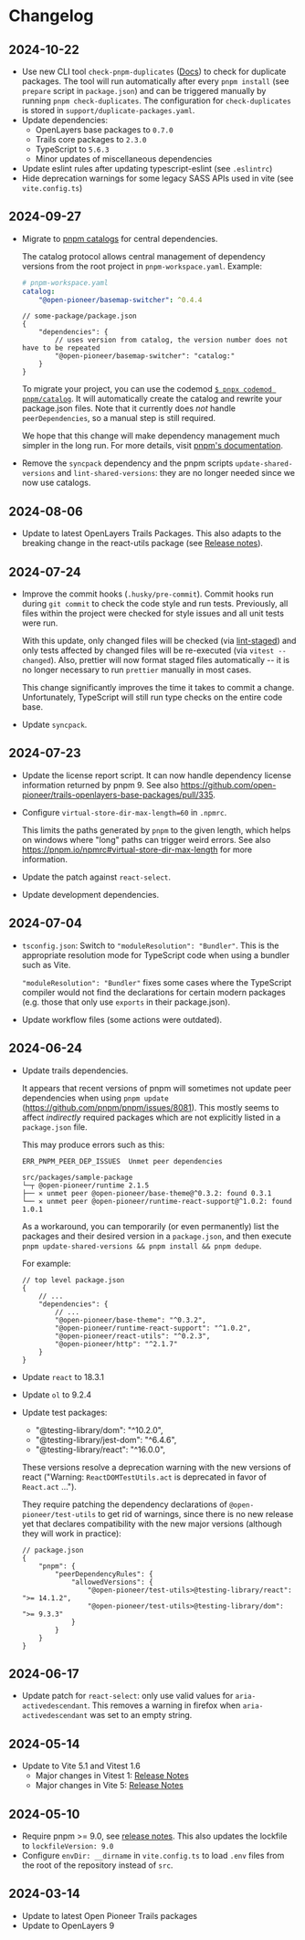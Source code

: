 # Changelog

## 2024-10-22

-   Use new CLI tool `check-pnpm-duplicates` ([Docs](https://www.npmjs.com/package/@open-pioneer/check-pnpm-duplicates)) to check for duplicate packages.
    The tool will run automatically after every `pnpm install` (see `prepare` script in `package.json`) and can be triggered manually by running `pnpm check-duplicates`.
    The configuration for `check-duplicates` is stored in `support/duplicate-packages.yaml`.
-   Update dependencies:
    -   OpenLayers base packages to `0.7.0`
    -   Trails core packages to `2.3.0`
    -   TypeScript to `5.6.3`
    -   Minor updates of miscellaneous dependencies
-   Update eslint rules after updating typescript-eslint (see `.eslintrc`)
-   Hide deprecation warnings for some legacy SASS APIs used in vite (see `vite.config.ts`)

## 2024-09-27

-   Migrate to [pnpm catalogs](https://pnpm.io/catalogs) for central dependencies.

    The catalog protocol allows central management of dependency versions from the root project in `pnpm-workspace.yaml`. Example:

    ```yaml
    # pnpm-workspace.yaml
    catalog:
        "@open-pioneer/basemap-switcher": ^0.4.4
    ```

    ```jsonc
    // some-package/package.json
    {
        "dependencies": {
            // uses version from catalog, the version number does not have to be repeated
            "@open-pioneer/basemap-switcher": "catalog:"
        }
    }
    ```

    To migrate your project, you can use the codemod [`$ pnpx codemod pnpm/catalog`](https://codemod.com/registry/pnpm-catalog). It will automatically create the catalog and rewrite your package.json files. Note that it currently does _not_ handle `peerDependencies`, so a manual step is still required.

    We hope that this change will make dependency management much simpler in the long run.
    For more details, visit [pnpm's documentation](https://pnpm.io/catalogs).

-   Remove the `syncpack` dependency and the pnpm scripts `update-shared-versions` and `lint-shared-versions`: they are no longer needed since we now use catalogs.

## 2024-08-06

-   Update to latest OpenLayers Trails Packages.
    This also adapts to the breaking change in the react-utils package (see [Release notes](https://github.com/open-pioneer/trails-core-packages/releases/tag/%40open-pioneer%2Freact-utils%401.0.0)).

## 2024-07-24

-   Improve the commit hooks (`.husky/pre-commit`).
    Commit hooks run during `git commit` to check the code style and run tests.
    Previously, all files within the project were checked for style issues and all unit tests were run.

    With this update, only changed files will be checked (via [lint-staged](https://www.npmjs.com/package/lint-staged)) and only tests affected by changed files will be re-executed (via `vitest --changed`).
    Also, prettier will now format staged files automatically -- it is no longer necessary to run `prettier` manually in most cases.

    This change significantly improves the time it takes to commit a change.
    Unfortunately, TypeScript will still run type checks on the entire code base.

-   Update `syncpack`.

## 2024-07-23

-   Update the license report script. It can now handle dependency license information returned by pnpm 9.
    See also <https://github.com/open-pioneer/trails-openlayers-base-packages/pull/335>.
-   Configure `virtual-store-dir-max-length=60` in `.npmrc`.

    This limits the paths generated by `pnpm` to the given length, which helps on windows where "long" paths can trigger weird errors.
    See also <https://pnpm.io/npmrc#virtual-store-dir-max-length> for more information.

-   Update the patch against `react-select`.
-   Update development dependencies.

## 2024-07-04

-   `tsconfig.json`: Switch to `"moduleResolution": "Bundler"`.
    This is the appropriate resolution mode for TypeScript code when using a bundler such as Vite.

    `"moduleResolution": "Bundler"` fixes some cases where the TypeScript compiler would not find the declarations for certain modern packages
    (e.g. those that only use `exports` in their package.json).

-   Update workflow files (some actions were outdated).

## 2024-06-24

-   Update trails dependencies.

    It appears that recent versions of pnpm will sometimes not update peer dependencies when using `pnpm update` (https://github.com/pnpm/pnpm/issues/8081).
    This mostly seems to affect _indirectly_ required packages which are not explicitly listed in a `package.json` file.

    This may produce errors such as this:

    ```text
    ERR_PNPM_PEER_DEP_ISSUES  Unmet peer dependencies

    src/packages/sample-package
    └─┬ @open-pioneer/runtime 2.1.5
    ├── ✕ unmet peer @open-pioneer/base-theme@^0.3.2: found 0.3.1
    └── ✕ unmet peer @open-pioneer/runtime-react-support@^1.0.2: found 1.0.1
    ```

    As a workaround, you can temporarily (or even permanently) list the packages and their desired version in a `package.json`, and then execute `pnpm update-shared-versions && pnpm install && pnpm dedupe`.

    For example:

    ```jsonc
    // top level package.json
    {
        // ...
        "dependencies": {
            // ...
            "@open-pioneer/base-theme": "^0.3.2",
            "@open-pioneer/runtime-react-support": "^1.0.2",
            "@open-pioneer/react-utils": "^0.2.3",
            "@open-pioneer/http": "^2.1.7"
        }
    }
    ```

-   Update `react` to 18.3.1
-   Update `ol` to 9.2.4
-   Update test packages:

    -   "@testing-library/dom": "^10.2.0",
    -   "@testing-library/jest-dom": "^6.4.6",
    -   "@testing-library/react": "^16.0.0",

    These versions resolve a deprecation warning with the new versions of react ("Warning: `ReactDOMTestUtils.act` is deprecated in favor of `React.act` ...").

    They require patching the dependency declarations of `@open-pioneer/test-utils` to get rid of warnings, since there is no new release yet that declares compatibility
    with the new major versions (although they will work in practice):

    ```jsonc
    // package.json
    {
        "pnpm": {
            "peerDependencyRules": {
                "allowedVersions": {
                    "@open-pioneer/test-utils>@testing-library/react": ">= 14.1.2",
                    "@open-pioneer/test-utils>@testing-library/dom": ">= 9.3.3"
                }
            }
        }
    }
    ```

## 2024-06-17

-   Update patch for `react-select`: only use valid values for `aria-activedescendant`.
    This removes a warning in firefox when `aria-activedescendant` was set to an empty string.

## 2024-05-14

-   Update to Vite 5.1 and Vitest 1.6
    -   Major changes in Vitest 1: [Release Notes](https://github.com/vitest-dev/vitest/releases/tag/v1.0.0)
    -   Major changes in Vite 5: [Release Notes](https://vitejs.dev/blog/announcing-vite5)

## 2024-05-10

-   Require pnpm >= 9.0, see [release notes](https://github.com/pnpm/pnpm/releases/tag/v9.0.0).
    This also updates the lockfile to `lockfileVersion: 9.0`
-   Configure `envDir: __dirname` in `vite.config.ts` to load `.env` files from the root of the repository instead of `src`.

## 2024-03-14

-   Update to latest Open Pioneer Trails packages
-   Update to OpenLayers 9
